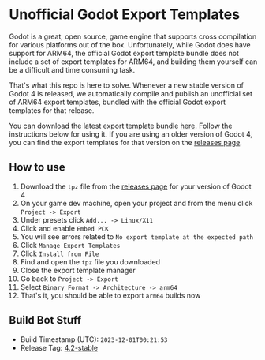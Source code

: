 # Unofficial Godot Export Templates

Godot is a great, open source, game engine that supports cross compilation for various platforms out of the box. Unfortunately, while Godot does have support for ARM64, the official Godot export template bundle does not include a set of export templates for ARM64, and building them yourself can be a difficult and time consuming task.

That's what this repo is here to solve. Whenever a new stable version of Godot 4 is released, we automatically compile and publish an unofficial set of ARM64 export templates, bundled with the official Godot export templates for that release.

You can download the latest export template bundle [here](https://github.com/raz-varren/unofficial-godot-export-templates/releases/download/4.2-stable/Godot_unofficial_v4.2-stable_export_templates.tpz). Follow the instructions below for using it. If you are using an older version of Godot 4, you can find the export templates for that version on the [releases page](https://github.com/raz-varren/unofficial-godot-export-templates/releases).


## How to use

1. Download the `tpz` file from the [releases page](https://github.com/raz-varren/unofficial-godot-export-templates/releases) for your version of Godot 4
1. On your game dev machine, open your project and from the menu click `Project -> Export`
1. Under presets click `Add... -> Linux/X11`
1. Click and enable `Embed PCK`
1. You will see errors related to `No export template at the expected path`
1. Click `Manage Export Templates`
1. Click `Install from File`
1. Find and open the `tpz` file you downloaded
1. Close the export template manager
1. Go back to `Project -> Export`
1. Select `Binary Format -> Architecture -> arm64`
1. That's it, you should be able to export `arm64` builds now

## Build Bot Stuff

- Build Timestamp (UTC): `2023-12-01T00:21:53`
- Release Tag: [4.2-stable](https://github.com/raz-varren/unofficial-godot-export-templates/releases/tag/4.2-stable)
